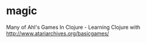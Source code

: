 # magic
Many of Ahl's Games In Clojure - Learning Clojure with http://www.atariarchives.org/basicgames/
